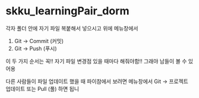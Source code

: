 # skku_learningPair_dorm

각자 폴더 안에 자기 파일 복붙해서 넣으시고
위에 메뉴창에서
1) Git -> Commit (커밋)
2) Git -> Push (푸시)

이 두 가지 순서는 꼭!! 자기 파일 변경점 있을 때마다 해줘야함!! 그래야 남들이 볼 수 있어용

다른 사람들이 파일 업데이트 했을 때 파이참에서 보려면
메뉴창에서 Git -> 프로젝트 업데이트 또는 Pull (풀)
하면 됩니
